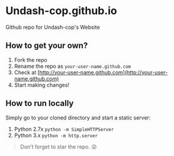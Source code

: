 Undash-cop.github.io
======================

Github repo for Undash-cop's Website

## How to get your own?
1. Fork the repo
2. Rename the repo as `your-user-name.github.com`
3. Check at [http://your-user-name.github.com](http://your-user-name.github.com)
4. Start making changes!

## How to run locally
Simply go to your cloned directory and start a static server:

1. Python 2.7x `python -m SimpleHTTPServer`
2. Python 3.x `python -m http.server`

> Don't forget to star the repo. :stuck_out_tongue_winking_eye:
